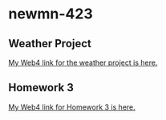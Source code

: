 # newmn-423
 
## Weather Project


[My Web4 link for the weather project is here.](http://in-info-web4.informatics.iupui.edu/home/students/rydeal/public_html/WeatherProject/index.html)

## Homework 3

[My Web4 link for Homework 3 is here.](https://in-info-web4.informatics.iupui.edu/~rydeal/homework3/)
